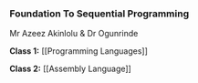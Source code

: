### Foundation To Sequential Programming

Mr Azeez Akinlolu & Dr Ogunrinde

**Class 1:**
[[Programming Languages]]

**Class 2:**
[[Assembly Language]]

